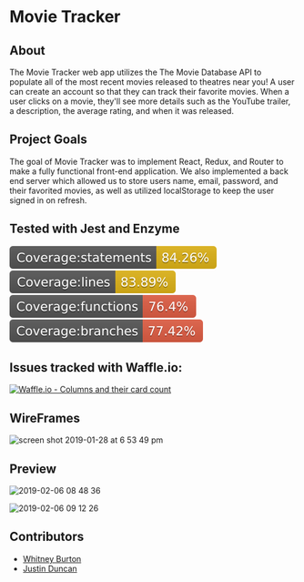 # Movie Tracker

## About 
The Movie Tracker web app utilizes the The Movie Database API to populate all of the most recent movies released to theatres near you! A user can create an account so that they can track their favorite movies. When a user clicks on a movie, they'll see more details such as the YouTube trailer, a description, the average rating, and when it was released. 

## Project Goals 
The goal of Movie Tracker was to implement React, Redux, and Router to make a fully functional front-end application. We also implemented a back end server which allowed us to store users name, email, password, and their favorited movies, as well as utilized localStorage to keep the user signed in on refresh. 

## Tested with Jest and Enzyme 

<img src="./public/coverage/badge-statements.svg"/>
<img src="./public/coverage/badge-lines.svg"/>
<img src="./public/coverage/badge-functions.svg"/>
<img src="./public/coverage/badge-branches.svg"/>

## Issues tracked with Waffle.io:

[![Waffle.io - Columns and their card count](https://badge.waffle.io/JustinD85/The_Best_Movies.svg?columns=all)](https://waffle.io/JustinD85/The_Best_Movies)

## WireFrames

<img width="915" alt="screen shot 2019-01-28 at 6 53 49 pm" src="https://user-images.githubusercontent.com/18714169/51878962-daeddc00-232e-11e9-8bfa-7256e6f0fabb.png">

## Preview 

![2019-02-06 08 48 36](https://user-images.githubusercontent.com/33883645/52353606-1ef67600-29ec-11e9-9ae5-cb7811189fb0.gif)

![2019-02-06 09 12 26](https://user-images.githubusercontent.com/33883645/52355392-78ac6f80-29ef-11e9-8f21-08ed0b57d7e6.gif)


## Contributors

* [Whitney Burton](https://github.com/whitneyburton)
* [Justin Duncan](https://github.com/JustinD85)

